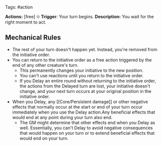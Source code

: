 Tags: #action 

**Actions:** [free] ⟐
**Trigger**: Your turn begins.
**Description:** You wait for the right moment to act.

## Mechanical Rules

- The rest of your turn doesn't happen yet. Instead, you're removed from the initiative order.
- You can return to the initiative order as a free action triggered by the end of any other creature's turn.
	- This permanently changes your initiative to the new position.
	- You can't use reactions until you return to the initiative order.
	- If you Delay an entire round without returning to the initiative order, the actions from the Delayed turn are lost, your initiative doesn't change, and your next turn occurs at your original position in the initiative order.
- When you Delay, any [[Core/Persistent damage]] or other negative effects that normally occur at the start or end of your turn occur immediately when you use the Delay action.Any beneficial effects that would end at any point during your turn also end.
	- The GM might determine that other effects end when you Delay as well. Essentially, you can't Delay to avoid negative consequences that would happen on your turn or to extend beneficial effects that would end on your turn.